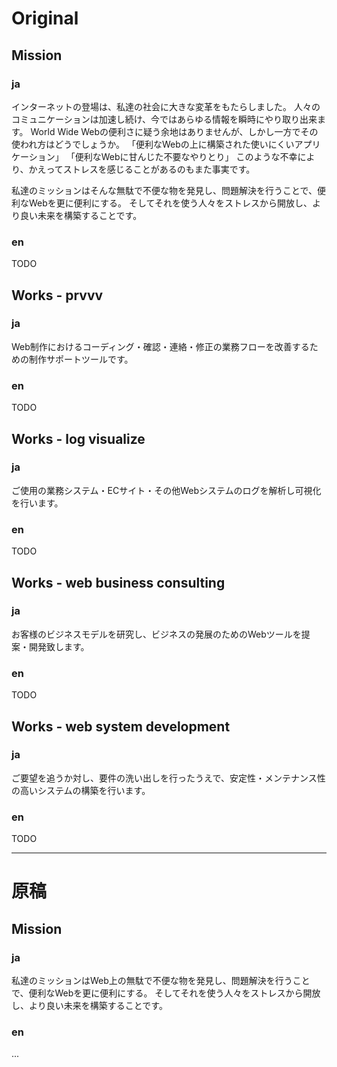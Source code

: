 # Original

## Mission

### ja

インターネットの登場は、私達の社会に大きな変革をもたらしました。
人々のコミュニケーションは加速し続け、今ではあらゆる情報を瞬時にやり取り出来ます。
World Wide Webの便利さに疑う余地はありませんが、しかし一方でその使われ方はどうでしょうか。
「便利なWebの上に構築された使いにくいアプリケーション」
「便利なWebに甘んじた不要なやりとり」
このような不幸により、かえってストレスを感じることがあるのもまた事実です。

私達のミッションはそんな無駄で不便な物を発見し、問題解決を行うことで、便利なWebを更に便利にする。
そしてそれを使う人々をストレスから開放し、より良い未来を構築することです。

### en

TODO


## Works - prvvv

### ja

Web制作におけるコーディング・確認・連絡・修正の業務フローを改善するための制作サポートツールです。

### en

TODO


## Works - log visualize

### ja

ご使用の業務システム・ECサイト・その他Webシステムのログを解析し可視化を行います。

### en

TODO


## Works - web business consulting

### ja

お客様のビジネスモデルを研究し、ビジネスの発展のためのWebツールを提案・開発致します。

### en

TODO


## Works - web system development

### ja

ご要望を追うか対し、要件の洗い出しを行ったうえで、安定性・メンテナンス性の高いシステムの構築を行います。

### en

TODO





----

# 原稿

## Mission

### ja

私達のミッションはWeb上の無駄で不便な物を発見し、問題解決を行うことで、便利なWebを更に便利にする。
そしてそれを使う人々をストレスから開放し、より良い未来を構築することです。

### en

...